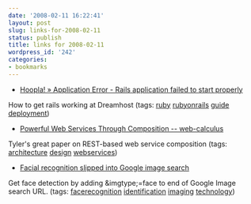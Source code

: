 ```yaml
---
date: '2008-02-11 16:22:41'
layout: post
slug: links-for-2008-02-11
status: publish
title: links for 2008-02-11
wordpress_id: '242'
categories:
- bookmarks
---
```




  * [Hoopla! » Application Error - Rails application failed to start properly](http://6brand.com/application-error-rails-app-failed-to-start-properly)




How to get rails working at Dreamhost (tags: [ruby](http://del.icio.us/eob/ruby) [rubyonrails](http://del.icio.us/eob/rubyonrails) [guide](http://del.icio.us/eob/guide) [deployment](http://del.icio.us/eob/deployment))





  * [Powerful Web Services Through Composition -- web-calculus](http://www.waterken.com/dev/Web/REST/)




Tyler's great paper on REST-based web service composition (tags: [architecture](http://del.icio.us/eob/architecture) [design](http://del.icio.us/eob/design) [webservices](http://del.icio.us/eob/webservices))





  * [Facial recognition slipped into Google image search](http://arstechnica.com/news.ars/post/20070530-facial-recognition-slipped-into-google-image-search.html)




Get face detection by adding &imgtype;=face to end of Google Image search URL. (tags: [facerecognition](http://del.icio.us/eob/facerecognition) [identification](http://del.icio.us/eob/identification) [imaging](http://del.icio.us/eob/imaging) [technology](http://del.icio.us/eob/technology))






